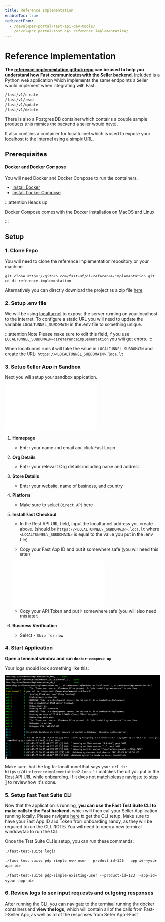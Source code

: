```yaml
---
title: Reference Implementation
enableToc: true
redirectFrom:
  - /developer-portal/fast-api-dev-tools/
  - /developer-portal/fast-api-reference-implementation/
---
```


# Reference Implementation

**The [reference implementation github repo](https://github.com/fast-af/di-reference-implementation) can be used to help you understand how Fast communicates with the Seller backend**.
Included is a Python web application which implements the same endpoints a Seller would implement when integrating with Fast:

```
/fast/v1/create
/fast/v1/read
/fast/v1/update
/fast/v1/delete
```

There is also a Postgres DB container which contains a couple sample products (this mimics the backend a seller would have).

It also contains a container for localtunnel which is used to expose your localhost to the internel using a simple URL.

## Prerequisites

#### Docker and Docker Compose

You will need Docker and Docker Compose to run the containers.

- [Install Docker](https://www.docker.com/products/docker-desktop)
- [Install Docker Compose](https://docs.docker.com/compose/install/#:~:text=Docker%20Compose%20relies%20on%20Docker,part%20of%20those%20desktop%20installs.)

:::attention Heads up

Docker Compose comes with the Docker installation on MacOS and Linux

:::

## Setup

### 1. Clone Repo

You will need to clone the reference implementation repository on your machine.

```
git clone https://github.com/fast-af/di-reference-implementation.git
cd di-reference-implementation
```

Alternatively you can directly download the project as a zip file [here](https://github.com/fast-af/di-reference-implementation/archive/refs/heads/main.zip)

### 2. Setup .env file

We will be using [localtunnel](https://theboroer.github.io/localtunnel-www/) to expose the server running on your localhost to the internet.
To configure a static URL you will need to update the variable `LOCALTUNNEL_SUBDOMAIN` in the .env file to something unique.

:::attention Note
Please make sure to edit this field, if you use `LOCALTUNNEL_SUBDOMAIN=direferenceimplementation` you will get errors.
:::

When localtunnel runs it will take the value in `LOCALTUNNEL_SUBDOMAIN` and create the URL: `https://<LOCALTUNNEL_SUBDOMAIN>.loca.lt`

### 3. Setup Seller App in Sandbox

Next you will setup your sandbox application.

<embed src="/reusables/for-developers/_platform_all_sign_up_as_a_seller_banner_sandbox_and_contact_support.md" />

1. **Homepage**

   - Enter your name and email and click Fast Login

2. **Org Details**

   - Enter your relevant Org details including name and address

3. **Store Details**

   - Enter your website, name of business, and country

4. **Platform**

   - Make sure to select `Direct API` here

5. **Install Fast Checkout**

   - In the Rest API URL field, input the localtunnel address you create above. (should be `https://<LOCALTUNNEL\_SUBDOMAIN>.loca.lt` where `<LOCALTUNNEL\_SUBDOMAIN>` is equal to the value you put in the .env file)

   - Copy your Fast App ID and put it somewhere safe (you will need this later)

   <embed src="/reusables/for-developers/_fast_app_id.md" />

   - Copy your API Token and put it somewhere safe (you will also need this later)

6. **Business Verification**

   - Select - `Skip for now`

### 4. Start Application

**Open a terminal window and run `docker-compose up`**

Your logs should look something like this:

!["Docker Compose Startup Logs"](./images/docker-compose-startup-logs.png)

Make sure that the log for localtunnel that says `your url is: https://direferenceimplementation2.loca.lt` matches the url you put in the Rest API URL while onboarding.
If it does not match please navigate to [step 1](/developer-portal/for-developers/custom-integration/developer-tools/reference-implementation/#1-clone-repo) to review how it's done.

### 5. Setup Fast Test Suite CLI

Now that the application is running, **you can use the Fast Test Suite CLI to make calls to the Fast backend**, which will then call your Seller Application running locally.
Please navigate [here](https://github.com/fast-af/fast-test-suite-cli) to get the CLI setup. Make sure to have your Fast App ID and Token from onboarding handy, as they will be required to run the CLI.
NOTE: You will need to open a new terminal window/tab to run the CLI.

Once the Test Suite CLI is setup, you can run these commands:

`./fast-test-suite login`

`./fast-test-suite pdp-simple-new-user --product-id=123 --app-id=<your-app-id>`

`./fast-test-suite pdp-simple-existing-user --product-id=123 --app-id=<your-app-id>`

### 6. Review logs to see input requests and outgoing responses

After running the CLI, you can navigate to the terminal running the docker containers and **view the logs**, which will contain all of the calls from Fast->Seller App, as well as all of the responses from Seller App->Fast.
